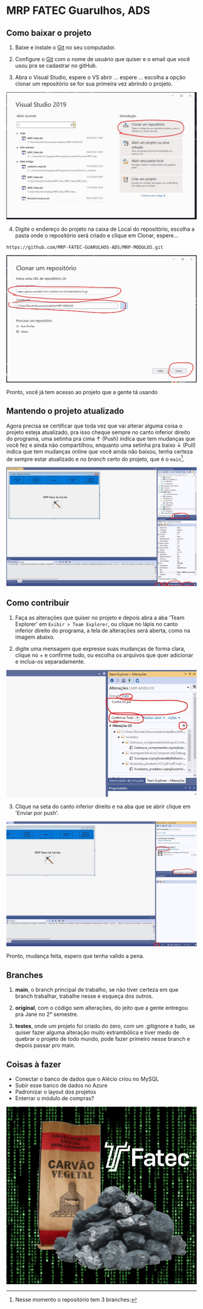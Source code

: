# MRP FATEC Guarulhos, ADS

## Como baixar o projeto

1. Baixe e instale o [Git](https://git-scm.com/downloads) no seu computador.

2. Configure o [Git](https://git-scm.com/book/pt-br/v2/Come%C3%A7ando-Configura%C3%A7%C3%A3o-Inicial-do-Git) com o nome de usuário que quiser e o email que você usou pra se cadastrar no gitHub.

3. Abra o Visual Studio, espere o VS abrir ... espere ... escolha a opção clonar um repositório se for sua primeira vez abrindo o projeto.

![VSCode](/img/vs-git1.jpg)

4. Digite o endereço do projeto na caixa de Local do repositório, escolha a pasta onde o repositório será criado e clique em Clonar, espere...

```
https://github.com/MRP-FATEC-GUARULHOS-ADS/MRP-MODULOS.git
```

![VSCode](/img/vs-git2.jpg)

Pronto, você já tem acesso ao projeto que a gente tá usando

## Mantendo o projeto atualizado

Agora precisa se certificar que toda vez que vai alterar alguma coisa o projeto esteja atualizado, pra isso cheque sempre no canto inferior direito do programa, uma setinha pra cima ↑ (Push) indica que tem mudanças que você fez e ainda não compartilhou, enquanto uma setinha pra baixo ↓ (Pull) indica que tem mudanças online que você ainda não baixou, tenha certeza de sempre estar atualizado e no *branch* certo do projeto, que é o `main`[^1].

![VSCode](/img/vs-git3.jpg)

## Como contribuir

1. Faça as alterações que quiser no projeto e depois abra a aba 'Team Explorer' em `Exibir > Team Explorer`, ou clique no lápis no canto inferior direito do programa, a tela de alterações será aberta, como na imagem abaixo.

2. digite uma mensagem que expresse suas mudanças de forma clara, clique no + e confirme tudo, ou escolha os arquivos que quer adicionar e inclua-os separadamente.

![VSCode](/img/vs-git4.jpg)

3. Clique na seta do canto inferior direito e na aba que se abrir clique em 'Enviar por push'.

![VSCode](/img/vs-git5.jpg)

Pronto, mudança feita, espero que tenha valido a pena.

## Branches

[^1]:Nesse momento o repositório tem 3 branches:

1. **main**, o branch principal de trabalho, se não tiver certeza em que branch trabalhar, trabalhe nesse e esqueça dos outros.

2. **original**, com o código sem alterações, do jeito que a gente entregou pra Jane no 2° semestre.

3. **testes**, onde um projeto foi criado do zero, com um .gitignore e tudo, se quiser fazer alguma alteração muito extrambólica e tiver medo de quebrar o projeto de todo mundo, pode fazer primeiro nesse branch e depois passar pro main.

## Coisas à fazer

- Conectar o banco de dados que o Alécio criou no MySQL
- Subir esse banco de dados no Azure
- Padronizar o layout dos projetos
- Enterrar o módulo de compras?

![Saco de carvão](/img/logo.png)